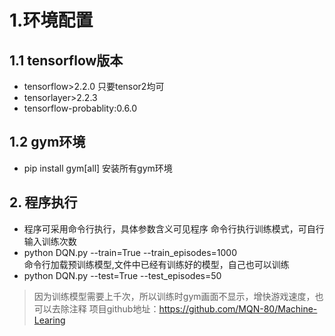 # 1.环境配置
## 1.1 tensorflow版本
* tensorflow>2.2.0 只要tensor2均可
* tensorlayer>2.2.3
* tensorflow-probablity:0.6.0
## 1.2 gym环境
* pip install gym[all]     安装所有gym环境
## 2. 程序执行
* 程序可采用命令行执行，具体参数含义可见程序
命令行执行训练模式，可自行输入训练次数
* python DQN.py --train=True --train_episodes=1000  
命令行加载预训练模型,文件中已经有训练好的模型，自己也可以训练
* python  DQN.py --test=True --test_episodes=50
> 因为训练模型需要上千次，所以训练时gym画面不显示，增快游戏速度，也可以去除注释
> 项目github地址：https://github.com/MQN-80/Machine-Learing
